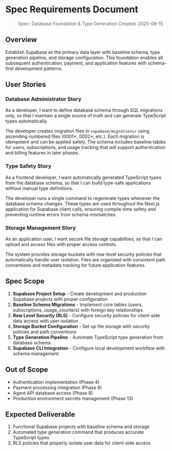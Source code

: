 # Spec Requirements Document

> Spec: Database Foundation & Type Generation Created: 2025-08-15

## Overview

Establish Supabase as the primary data layer with baseline schema, type generation pipeline, and
storage configuration. This foundation enables all subsequent authentication, payment, and
application features with schema-first development patterns.

## User Stories

### Database Administrator Story

As a developer, I want to define database schema through SQL migrations only, so that I maintain a
single source of truth and can generate TypeScript types automatically.

The developer creates migration files in `supabase/migrations/` using ascending numbered files
(0001*, 0002*, etc.). Each migration is idempotent and can be applied safely. The schema includes
baseline tables for users, subscriptions, and usage tracking that will support authentication and
billing features in later phases.

### Type Safety Story

As a frontend developer, I want automatically generated TypeScript types from the database schema,
so that I can build type-safe applications without manual type definitions.

The developer runs a single command to regenerate types whenever the database schema changes. These
types are used throughout the Next.js application for Supabase client calls, ensuring compile-time
safety and preventing runtime errors from schema mismatches.

### Storage Management Story

As an application user, I want secure file storage capabilities, so that I can upload and access
files with proper access controls.

The system provides storage buckets with row-level security policies that automatically handle user
isolation. Files are organized with consistent path conventions and metadata tracking for future
application features.

## Spec Scope

1. **Supabase Project Setup** - Create development and production Supabase projects with proper
   configuration
2. **Baseline Schema Migrations** - Implement core tables (users, subscriptions, usage_counters)
   with foreign key relationships
3. **Row Level Security (RLS)** - Configure security policies for client-side data access with user
   isolation
4. **Storage Bucket Configuration** - Set up file storage with security policies and path
   conventions
5. **Type Generation Pipeline** - Automate TypeScript type generation from database schema
6. **Supabase CLI Integration** - Configure local development workflow with schema management

## Out of Scope

- Authentication implementation (Phase 4)
- Payment processing integration (Phase 6)
- Agent API database access (Phase 8)
- Production environment secrets management (Phase 13)

## Expected Deliverable

1. Functional Supabase projects with baseline schema and storage
2. Automated type generation command that produces accurate TypeScript types
3. RLS policies that properly isolate user data for client-side access
